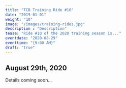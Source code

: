 ```yaml
---
title: "TCB Training Ride #10"
date: "2019-01-01"
weight: "10"
image: "/images/training-rides.jpg"
description : "Description"
tease: "Ride #10 of the 2020 training season is..." 
eventdate: "2020-08-29"
eventtime: "{9:00 AM}"
draft: "true"
---
```


## August 29th, 2020

Details coming soon...
